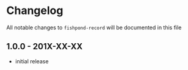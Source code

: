 # Changelog

All notable changes to `fishpond-record` will be documented in this file

## 1.0.0 - 201X-XX-XX

- initial release
